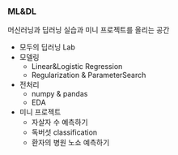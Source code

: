 ### ML&DL

머신러닝과 딥러닝 실습과 미니 프로젝트를 올리는 공간

- 모두의 딥러닝 Lab
- 모델링
  - Linear&Logistic Regression
  - Regularization & ParameterSearch
- 전처리
  - numpy & pandas
  - EDA
- 미니 프로젝트
  - 자살자 수 예측하기
  - 독버섯 classification
  - 환자의 병원 노쇼 예측하기
